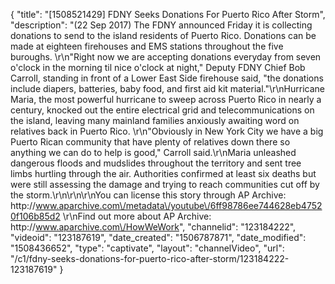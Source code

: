 {
    "title": "[1508521429] FDNY Seeks Donations For Puerto Rico After Storm",
    "description": "(22 Sep 2017) The FDNY announced Friday it is collecting donations to send to the island residents of Puerto Rico. Donations can be made at eighteen firehouses and EMS stations throughout the five buroughs. \r\n\"Right now we are accepting donations everyday from seven o'clock in the morning til nice o'clock at night,\" Deputy FDNY Chief Bob Carroll, standing in front of a Lower East Side firehouse said, \"the donations include diapers, batteries, baby food, and first aid kit material.\"\r\nHurricane Maria, the most powerful hurricane to sweep across Puerto Rico in nearly a century, knocked out the entire electrical grid and telecommunications on the island, leaving many mainland families anxiously awaiting word on relatives back in Puerto Rico. \r\n\"Obviously in New York City we have a big Puerto Rican community that have plenty of relatives down there so anything we can do to help is good,\" Carroll said.\r\nMaria unleashed dangerous floods and mudslides throughout the territory and sent tree limbs hurtling through the air. Authorities confirmed at least six deaths but were still assessing the damage and trying to reach communities cut off by the storm.\r\n\r\n\r\nYou can license this story through AP Archive: http:\/\/www.aparchive.com\/metadata\/youtube\/6ff98786ee744628eb47520f106b85d2 \r\nFind out more about AP Archive: http:\/\/www.aparchive.com\/HowWeWork",
    "channelid": "123184222",
    "videoid": "123187619",
    "date_created": "1506787871",
    "date_modified": "1508436652",
    "type": "captivate",
    "layout": "channelVideo",
    "url": "\/c1\/fdny-seeks-donations-for-puerto-rico-after-storm\/123184222-123187619"
}